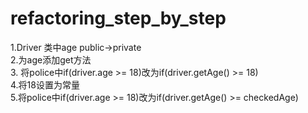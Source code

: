# refactoring_step_by_step
1.Driver 类中age public->private  
2.为age添加get方法  
3. 将police中if(driver.age >= 18)改为if(driver.getAge() >= 18)  
4.将18设置为常量  
5.将police中if(driver.age >= 18)改为if(driver.getAge() >= checkedAge) 